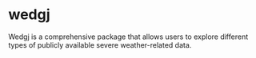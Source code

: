 # wedgj
Wedgj is a comprehensive package that allows users to explore different types of publicly available severe weather-related data.
